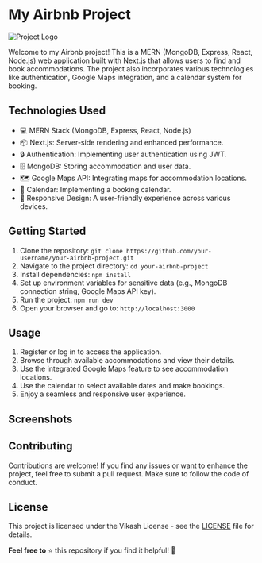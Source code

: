 # My Airbnb Project

![Project Logo](link-to-your-logo.png) <!-- Add your project logo here -->

Welcome to my Airbnb project! This is a MERN (MongoDB, Express, React, Node.js) web application built with Next.js that allows users to find and book accommodations. The project also incorporates various technologies like authentication, Google Maps integration, and a calendar system for booking.

## Technologies Used
- 💻 MERN Stack (MongoDB, Express, React, Node.js)
- 📦 Next.js: Server-side rendering and enhanced performance.
- 🔒 Authentication: Implementing user authentication using JWT.
- 🗄️ MongoDB: Storing accommodation and user data.
- 🗺️ Google Maps API: Integrating maps for accommodation locations.
- 📅 Calendar: Implementing a booking calendar.
- 📱 Responsive Design: A user-friendly experience across various devices.


## Getting Started
1. Clone the repository: `git clone https://github.com/your-username/your-airbnb-project.git`
2. Navigate to the project directory: `cd your-airbnb-project`
3. Install dependencies: `npm install`
4. Set up environment variables for sensitive data (e.g., MongoDB connection string, Google Maps API key).
5. Run the project: `npm run dev`
6. Open your browser and go to: `http://localhost:3000`

## Usage
1. Register or log in to access the application.
2. Browse through available accommodations and view their details.
3. Use the integrated Google Maps feature to see accommodation locations.
4. Use the calendar to select available dates and make bookings.
5. Enjoy a seamless and responsive user experience.

## Screenshots
<!-- Add screenshots of your application in action. -->

## Contributing
Contributions are welcome! If you find any issues or want to enhance the project, feel free to submit a pull request. Make sure to follow the code of conduct.

## License
This project is licensed under the Vikash License - see the [LICENSE](LICENSE) file for details.

**Feel free to** :star: this repository if you find it helpful! :rocket:
